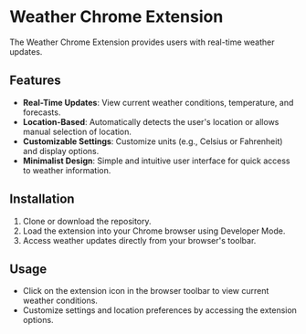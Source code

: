 # Weather Chrome Extension

The Weather Chrome Extension provides users with real-time weather updates.

## Features

- **Real-Time Updates**: View current weather conditions, temperature, and forecasts.
- **Location-Based**: Automatically detects the user's location or allows manual selection of location.
- **Customizable Settings**: Customize units (e.g., Celsius or Fahrenheit) and display options.
- **Minimalist Design**: Simple and intuitive user interface for quick access to weather information.

## Installation

1. Clone or download the repository.
2. Load the extension into your Chrome browser using Developer Mode.
3. Access weather updates directly from your browser's toolbar.

## Usage

- Click on the extension icon in the browser toolbar to view current weather conditions.
- Customize settings and location preferences by accessing the extension options.
